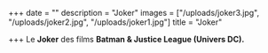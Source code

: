 +++
date = ""
description = "Joker"
images = ["/uploads/joker3.jpg", "/uploads/joker2.jpg", "/uploads/joker1.jpg"]
title = "Joker"

+++
Le **Joker** des films **Batman & Justice League (Univers DC).**